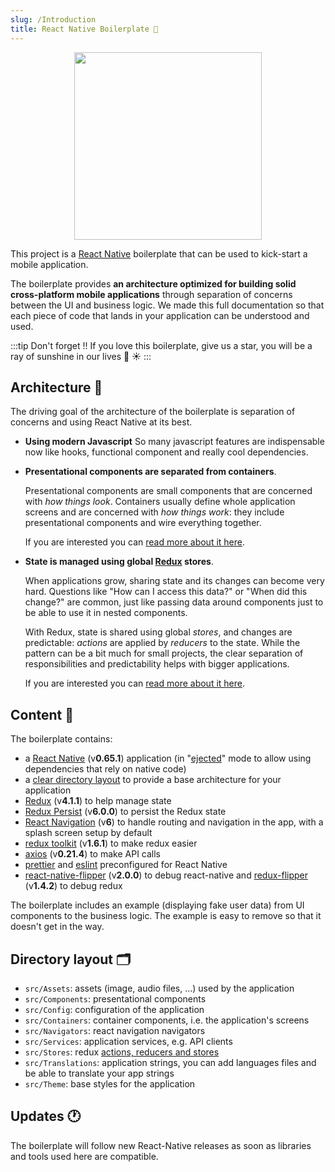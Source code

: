 ```yaml
---
slug: /Introduction
title: React Native Boilerplate 🐙
---
```


<div align="center">
    <img width="300" height="300" src={require('../assets/TOM.png').default} />
</div>

This project is a [React Native](https://facebook.github.io/react-native/) boilerplate that can be used to kick-start a mobile application.

The boilerplate provides **an architecture optimized for building solid cross-platform mobile applications** through separation of concerns between the UI and business logic. 
We made this full documentation so that each piece of code that lands in your application can be understood and used.


:::tip Don't forget !!
If you love this boilerplate, give us a star, you will be a ray of sunshine in our lives 🌈 ☀️
:::

## Architecture 🧱

The driving goal of the architecture of the boilerplate is separation of concerns and using React Native at its best.

- **Using modern Javascript**
    So many javascript features are indispensable now like hooks, functional component and really cool dependencies.

- **Presentational components are separated from containers**.

    Presentational components are small components that are concerned with *how things look*. 
    Containers usually define whole application screens and are concerned with *how things work*: they include presentational components and wire everything together.
    
    If you are interested you can [read more about it here](https://medium.com/@dan_abramov/smart-and-dumb-components-7ca2f9a7c7d0).

- **State is managed using global [Redux](https://redux.js.org/) stores**.

    When applications grow, sharing state and its changes can become very hard. Questions like "How can I access this data?" or "When did this change?" are common, just like passing data around components just to be able to use it in nested components.
    
    With Redux, state is shared using global *stores*, and changes are predictable: *actions* are applied by *reducers* to the state. While the pattern can be a bit much for small projects, the clear separation of responsibilities and predictability helps with bigger applications.
    
    If you are interested you can [read more about it here](https://redux.js.org/introduction/motivation).
    
## Content 🧳

The boilerplate contains:

- a [React Native](https://facebook.github.io/react-native/) (v**0.65.1**) application (in "[ejected](https://github.com/react-community/create-react-native-app/blob/master/EJECTING.md)" mode to allow using dependencies that rely on native code)
- a [clear directory layout](#directory-layout) to provide a base architecture for your application
- [Redux](https://redux.js.org/) (v**4.1.1**) to help manage state
- [Redux Persist](https://github.com/rt2zz/redux-persist) (v**6.0.0**) to persist the Redux state
- [React Navigation](https://reactnavigation.org/) (v**6**) to handle routing and navigation in the app, with a splash screen setup by default
- [redux toolkit](https://redux-toolkit.js.org/) (v**1.6.1**) to make redux easier
- [axios](https://github.com/axios/axios) (v**0.21.4**) to make API calls
- [prettier](https://prettier.io/) and [eslint](https://eslint.org/) preconfigured for React Native
- [react-native-flipper](https://fbflipper.com/) (v**2.0.0**) to debug react-native and [redux-flipper](https://github.com/jk-gan/redux-flipper) (v**1.4.2**) to debug redux

The boilerplate includes an example (displaying fake user data) from UI components to the business logic. The example is easy to remove so that it doesn't get in the way.

## Directory layout 🗂️

- `src/Assets`: assets (image, audio files, ...) used by the application
- `src/Components`: presentational components
- `src/Config`: configuration of the application
- `src/Containers`: container components, i.e. the application's screens
- `src/Navigators`: react navigation navigators 
- `src/Services`: application services, e.g. API clients
- `src/Stores`: redux [actions, reducers and stores](https://redux.js.org/basics)
- `src/Translations`: application strings, you can add languages files and be able to translate your app strings
- `src/Theme`: base styles for the application

## Updates 🕐

The boilerplate will follow new React-Native releases as soon as libraries and tools used here are compatible.

